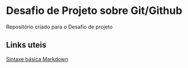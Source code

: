 # Desafio de Projeto sobre Git/Github
Repositório criado para o Desafio de projeto 

## Links uteis
[Sintaxe básica Markdown](https://www.markdownguide.org/basic-syntax)
